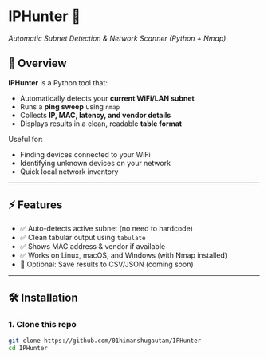 # IPHunter 🎯  
_Automatic Subnet Detection & Network Scanner (Python + Nmap)_

## 📖 Overview
**IPHunter** is a Python tool that:
- Automatically detects your **current WiFi/LAN subnet**  
- Runs a **ping sweep** using `nmap`  
- Collects **IP, MAC, latency, and vendor details**  
- Displays results in a clean, readable **table format**

Useful for:
- Finding devices connected to your WiFi  
- Identifying unknown devices on your network  
- Quick local network inventory  

---

## ⚡ Features
- ✅ Auto-detects active subnet (no need to hardcode)  
- ✅ Clean tabular output using `tabulate`  
- ✅ Shows MAC address & vendor if available  
- ✅ Works on Linux, macOS, and Windows (with Nmap installed)  
- 🚀 Optional: Save results to CSV/JSON (coming soon)  

---

## 🛠 Installation

### 1. Clone this repo
```bash
git clone https://github.com/01himanshugautam/IPHunter
cd IPHunter

